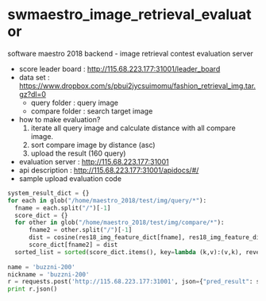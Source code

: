 # swmaestro_image_retrieval_evaluator
software maestro 2018 backend - image retrieval contest evaluation server
 * score leader board : http://115.68.223.177:31001/leader_board
 * data set : https://www.dropbox.com/s/pbui2jycsuimomu/fashion_retrieval_img.tar.gz?dl=0
    * query folder : query image
    * compare folder : search target image 
 * how to make evaluation? 
    1. iterate all query image and calculate distance with all compare image.
    2. sort compare image by distance (asc)
    3. upload the result (160 query)    
 * evaluation server : http://115.68.223.177:31001
 * api description : http://115.68.223.177:31001/apidocs/#/  
 * sample upload evaluation code
  ```python
system_result_dict = {}
for each in glob("/home/maestro_2018/test/img/query/*"):
    fname = each.split("/")[-1]
    score_dict = {}
    for other in glob("/home/maestro_2018/test/img/compare/*"):
        fname2 = other.split("/")[-1]
        dist = cosine(res18_img_feature_dict[fname], res18_img_feature_dict[fname2])
        score_dict[fname2] = dist
    sorted_list = sorted(score_dict.items(), key=lambda (k,v):(v,k), reverse=False)
      
name = 'buzzni-200'
nickname = 'buzzni-200'
r = requests.post('http://115.68.223.177:31001', json={"pred_result": system_result_dict,'name':name, 'nickname':nickname})
print r.json()
```  
